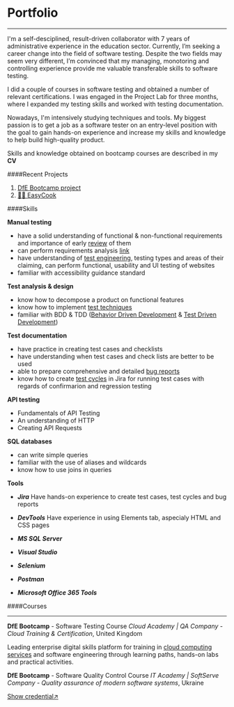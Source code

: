 # Portfolio

---

I'm a self-desciplined, result-driven collaborator with 7 years of administrative experience in the education sector. Currently, I’m seeking a career change into the field of software testing. Despite the two fields may seem very different, I’m convinced that my managing, monotoring and controlling experience provide me valuable transferable skills to software testing.

I did a couple of courses in software testing and obtained a number of relevant certifications. I was engaged in the Project Lab for three months, where I expanded my testing skills and worked with testing documentation.

Nowadays, I'm intensively studying techniques and tools. My biggest passion is to get a job as a software tester on an entry-level position with the goal to gain hands-on experience and increase my skills and knowledge to help build high-quality product.

Skills and knowledge obtained on bootcamp courses are described in my **CV**

####Recent Projects

1.  [DfE Bootcamp project](https://docs.google.com/spreadsheets/d/1LMDcVPEkYKCTwuwdmFAGZPJWL891dSTGJky0_l728H0/edit?usp=share_link/ "My software testing project")
2.  [👩‍🍳 EasyCook](https://s3.amazonaws.com/shecodesio-production/challenge_submissions/files/001/170/366/original/Project-1.html?1664130191/ "It's my HTML/CSS/JS project")

####Skills

**Manual testing**

- have a solid understanding of functional & non-functional requirements and importance of early [review](https://1drv.ms/b/s!AhjrxK79Ii79gYQVJwV8jLc6S558FQ?e=d1JM2M/ "Cloud Academy Certificate of achievements") of them
- can perform requirements analysis [link](https://docs.google.com/spreadsheets/d/1sIlMqed_dFpSe7gZByIiWKUJuVg8blU4QxiYon73kT8/edit?usp=share_link)
- have understanding of [test engineering](https://1drv.ms/b/s!AhjrxK79Ii79gYQUMopG1KL9YhcZiA?e=Ytt6ia/ "Cloud Academy Certificate of Achievements"), testing types and areas of their claiming, can perform functional, usability and UI testing of websites
- familiar with accessibility guidance standard

**Test analysis & design**

- know how to decompose a product on functional features
- know how to implement [test techniques](https://1drv.ms/b/s!AhjrxK79Ii79gYQXAVWBMEdmoe_SzQ?e=EQFzjl/ "Cloud Academy Certificate of Achievements")
- familiar with BDD & TDD ([Behavior Driven Development](https://docs.google.com/spreadsheets/d/1rB_-rT2d6kLaNriyKKFdXI_L-uYAYKttQHtLgmwIqx0/edit?usp=share_link "My BDD scenarios") & [Test Driven Development](https://docs.google.com/spreadsheets/d/1J5LSNyrGpl4FifsXsN-GANmqIsmrVINeZXlvC43vmZ8/edit?usp=share_link "My procedure-written scenarios"))

**Test documentation**

- have practice in creating test cases and checklists
- have understanding when test cases and check lists are better to be used
- able to prepare comprehensive and detailed [bug reports]()
- know how to create [test cycles](https://1drv.ms/u/s!AhjrxK79Ii79gYQTcLdlOLkkYj2A4g?e=ODkpii/ "A screenshot from Jira") in Jira for running test cases with regards of confirmarion and regression testing

**API testing**

- Fundamentals of API Testing
- An understanding of HTTP
- Creating API Requests

**SQL databases**

- can write simple queries
- familiar with the use of aliases and wildcards
- know how to use joins in queries

**Tools**

- **_Jira_**
  Have hands-on experience to create test cases, test cycles and bug reports

- **_DevTools_**
  Have experience in using Elements tab, aspecialy HTML and CSS pages
- **_MS SQL Server_**
- **_Visual Studio_**
- **_Selenium_**
- **_Postman_**
- **_Microsoft Office 365 Tools_**

####Courses

---

**DfE Bootcamp** - Software Testing Course
_Cloud Academy | QA Company - Cloud Training & Certification_, United Kingdom

Leading enterprise digital skills platform for training in [cloud computing services](https://www.credly.com/org/microsoft-certification/badge/microsoft-certified-azure-fundamentals/ "Microsoft Certified: Azure Fundamentals") and software engineering through learning paths, hands-on labs and practical activities.

**DfE Bootcamp** - Software Quality Control Course
_IT Academy | SoftServe Company - Quality assurance of modern software systems_, Ukraine

[Show credential↗️](https://1drv.ms/b/s!AhjrxK79Ii79gYQY83zO9OuwcJYofA?e=XcGXhd)
